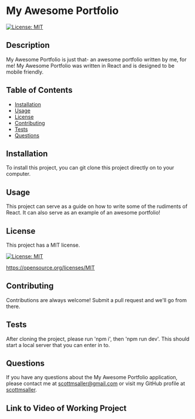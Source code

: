
  # My Awesome Portfolio
  [![License: MIT](https://img.shields.io/badge/License-MIT-yellow.svg)](https://opensource.org/licenses/MIT)


  ## Description
  My Awesome Portfolio is just that- an awesome portfolio written by me, for me! My Awesome Portfolio was written in React and is designed to be mobile friendly. 


  ## Table of Contents
  * [Installation](#installation)
  * [Usage](#usage)
  * [License](#license)
  * [Contributing](#contributing)
  * [Tests](#tests)
  * [Questions](#questions)


  ## Installation
  To install this project, you can git clone this project directly on to your computer.


  ## Usage
  This project can serve as a guide on how to write some of the rudiments of React. It can also serve as an example of an awesome portfolio!


  ## License
  
This project has a MIT license. 

[![License: MIT](https://img.shields.io/badge/License-MIT-yellow.svg)](https://opensource.org/licenses/MIT) 

https://opensource.org/licenses/MIT 

  


  ## Contributing
  Contributions are always welcome! Submit a pull request and we'll go from there.


  ## Tests
  After cloning the project, please run 'npm i', then 'npm run dev'. This should start a local server that you can enter in to.


  ## Questions
  If you have any questions about the My Awesome Portfolio application, please contact me at scottmsaller@gmail.com or visit my GitHub profile at [scottmsaller](https://github.com/scottmsaller).

  ## Link to Video of Working Project
  